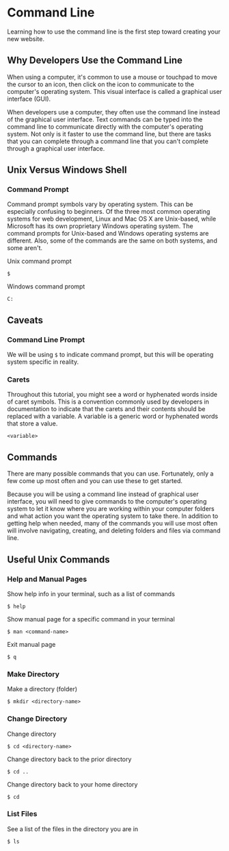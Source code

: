 # Command Line

Learning how to use the command line is the first step toward creating your new website.

## Why Developers Use the Command Line

When using a computer, it's common to use a mouse or touchpad to move the cursor to an icon, then click on the icon to communicate to the computer's operating system. This visual interface is called a graphical user interface (GUI). 

When developers use a computer, they often use the command line instead of the graphical user interface. Text commands can be typed into the command line to communicate directly with the computer's operating system. Not only is it faster to use the command line, but there are tasks that you can complete through a command line that you can't complete through a graphical user interface.

## Unix Versus Windows Shell

### Command Prompt

Command prompt symbols vary by operating system. This can be especially confusing to beginners. Of the three most common operating systems for web development, Linux and Mac OS X are Unix-based, while Microsoft has its own proprietary Windows operating system. The command prompts for Unix-based and Windows operating systems are different. Also, some of the commands are the same on both systems, and some aren't.

Unix command prompt

```shell
$
```

Windows command prompt

```shell
C:
```

## Caveats

### Command Line Prompt

We will be using ```$``` to indicate command prompt, but this will be operating system specific in reality.

### Carets

Throughout this tutorial, you might see a word or hyphenated words inside of caret symbols. This is a convention commonly used by developers in documentation to indicate that the carets and their contents should be replaced with a variable. A variable is a generic word or hyphenated words that store a value.

```shell
<variable>
```

## Commands

There are many possible commands that you can use. Fortunately, only a few come up most often and you can use these to get started.

Because you will be using a command line instead of graphical user interface, you will need to give commands to the computer's operating system to let it know where you are working within your computer folders and what action you want the operating system to take there. In addition to getting help when needed, many of the commands you will use most often will involve navigating, creating, and deleting folders and files via command line.

## Useful Unix Commands

### Help and Manual Pages

Show help info in your terminal, such as a list of commands

```shell
$ help
```

Show manual page for a specific command in your terminal

```shell
$ man <command-name>
```

Exit manual page

```shell
$ q
```

### Make Directory

Make a directory (folder)

```shell
$ mkdir <directory-name>
```

### Change Directory

Change directory

```shell
$ cd <directory-name>
```

Change directory back to the prior directory

```shell
$ cd ..
```

Change directory back to your home directory

```shell
$ cd
```

### List Files

See a list of the files in the directory you are in

```shell
$ ls
```
